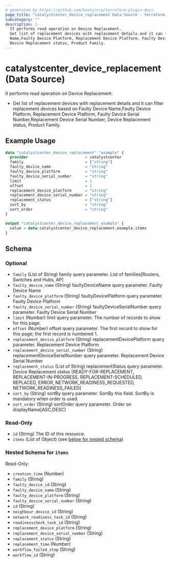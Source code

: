 ```yaml
---
# generated by https://github.com/hashicorp/terraform-plugin-docs
page_title: "catalystcenter_device_replacement Data Source - terraform-provider-catalystcenter"
subcategory: ""
description: |-
  It performs read operation on Device Replacement.
  Get list of replacement devices with replacement details and it can filter replacement devices based on Faulty Device
  Name,Faulty Device Platform, Replacement Device Platform, Faulty Device Serial Number,Replacement Device Serial Number,
  Device Replacement status, Product Family.
---
```


# catalystcenter_device_replacement (Data Source)

It performs read operation on Device Replacement.

- Get list of replacement devices with replacement details and it can filter replacement devices based on Faulty Device
Name,Faulty Device Platform, Replacement Device Platform, Faulty Device Serial Number,Replacement Device Serial Number,
Device Replacement status, Product Family.

## Example Usage

```terraform
data "catalystcenter_device_replacement" "example" {
  provider                         = catalystcenter
  family                           = ["string"]
  faulty_device_name               = "string"
  faulty_device_platform           = "string"
  faulty_device_serial_number      = "string"
  limit                            = 1
  offset                           = 1
  replacement_device_platform      = "string"
  replacement_device_serial_number = "string"
  replacement_status               = ["string"]
  sort_by                          = "string"
  sort_order                       = "string"
}

output "catalystcenter_device_replacement_example" {
  value = data.catalystcenter_device_replacement.example.items
}
```

<!-- schema generated by tfplugindocs -->
## Schema

### Optional

- `family` (List of String) family query parameter. List of families[Routers, Switches and Hubs, AP]
- `faulty_device_name` (String) faultyDeviceName query parameter. Faulty Device Name
- `faulty_device_platform` (String) faultyDevicePlatform query parameter. Faulty Device Platform
- `faulty_device_serial_number` (String) faultyDeviceSerialNumber query parameter. Faulty Device Serial Number
- `limit` (Number) limit query parameter. The number of records to show for this page.
- `offset` (Number) offset query parameter. The first record to show for this page; the first record is numbered 1.
- `replacement_device_platform` (String) replacementDevicePlatform query parameter. Replacement Device Platform
- `replacement_device_serial_number` (String) replacementDeviceSerialNumber query parameter. Replacement Device Serial Number
- `replacement_status` (List of String) replacementStatus query parameter. Device Replacement status [READY-FOR-REPLACEMENT, REPLACEMENT-IN-PROGRESS, REPLACEMENT-SCHEDULED, REPLACED, ERROR, NETWORK_READINESS_REQUESTED, NETWORK_READINESS_FAILED]
- `sort_by` (String) sortBy query parameter. SortBy this field. SortBy is mandatory when order is used.
- `sort_order` (String) sortOrder query parameter. Order on displayName[ASC,DESC]

### Read-Only

- `id` (String) The ID of this resource.
- `items` (List of Object) (see [below for nested schema](#nestedatt--items))

<a id="nestedatt--items"></a>
### Nested Schema for `items`

Read-Only:

- `creation_time` (Number)
- `family` (String)
- `faulty_device_id` (String)
- `faulty_device_name` (String)
- `faulty_device_platform` (String)
- `faulty_device_serial_number` (String)
- `id` (String)
- `neighbour_device_id` (String)
- `network_readiness_task_id` (String)
- `readinesscheck_task_id` (String)
- `replacement_device_platform` (String)
- `replacement_device_serial_number` (String)
- `replacement_status` (String)
- `replacement_time` (Number)
- `workflow_failed_step` (String)
- `workflow_id` (String)
